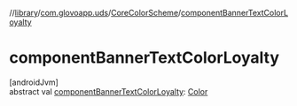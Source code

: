//[library](../../../index.md)/[com.glovoapp.uds](../index.md)/[CoreColorScheme](index.md)/[componentBannerTextColorLoyalty](component-banner-text-color-loyalty.md)

# componentBannerTextColorLoyalty

[androidJvm]\
abstract val [componentBannerTextColorLoyalty](component-banner-text-color-loyalty.md): [Color](https://developer.android.com/reference/kotlin/androidx/compose/ui/graphics/Color.html)
